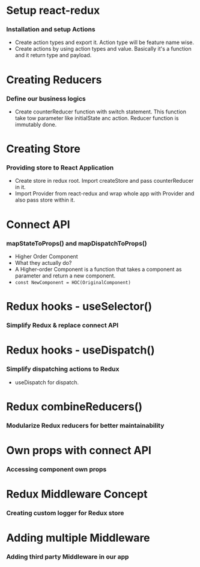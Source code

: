 # Setup react-redux

### Installation and setup Actions

- Create action types and export it. Action type will be feature name wise.
- Create actions by using action types and value. Basically it's a function and it return type and payload.

# Creating Reducers

### Define our business logics

- Create counterReducer function with switch statement. This function take tow parameter like initialState anc action. Reducer function is immutably done.

# Creating Store

### Providing store to React Application

- Create store in redux root. Import createStore and pass counterReducer in it.
- Import Provider from react-redux and wrap whole app with Provider and also pass store within it.

# Connect API

### mapStateToProps() and mapDispatchToProps()

- Higher Order Component
- What they actually do?
- A Higher-order Component is a function that takes a component as parameter and return a new component.
- `const NewComponent = HOC(OriginalComponent)`

# Redux hooks - useSelector()

### Simplify Redux & replace connect API

# Redux hooks - useDispatch()

### Simplify dispatching actions to Redux

- useDispatch for dispatch.

# Redux combineReducers()

### Modularize Redux reducers for better maintainability

# Own props with connect API

### Accessing component own props

# Redux Middleware Concept

### Creating custom logger for Redux store

# Adding multiple Middleware

### Adding third party Middleware in our app
